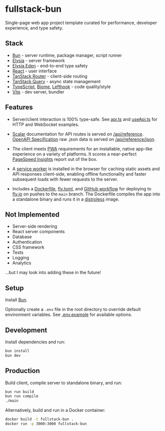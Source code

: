 # fullstack-bun

Single-page web app project template curated for performance, developer experience, and type safety.

## Stack

- [Bun](https://bun.sh) - server runtime, package manager, script runner
- [Elysia](https://elysiajs.com) - server framework
- [Elysia Eden](https://elysiajs.com/eden/overview.html) - end-to-end type safety
- [React](https://react.dev) - user interface
- [TanStack Router](https://tanstack.com/router) - client-side routing
- [TanStack Query](https://tanstack.com/query) - async state management
- [TypeScript](https://www.typescriptlang.org), [Biome](https://biomejs.dev), [Lefthook](https://lefthook.dev) - code quality/style
- [Vite](https://vite.dev) - dev server, bundler

## Features

- Server/client interaction is 100% type-safe. See [api.ts](https://github.com/cdleveille/fullstack-bun/blob/main/src/server/helpers/api.ts) and [useApi.ts](https://github.com/cdleveille/fullstack-bun/blob/main/src/client/hooks/useApi.ts) for HTTP and WebSocket examples.

- [Scalar](https://guides.scalar.com) documentation for API routes is served on [/api/reference](https://fullstack-bun.fly.dev/api/reference). [OpenAPI Specification](https://swagger.io/specification) raw .json data is served on [/api/reference/json](https://fullstack-bun.fly.dev/api/reference/json).

- The client meets [PWA](https://developer.mozilla.org/en-US/docs/Web/Progressive_web_apps) requirements for an installable, native app-like experience on a variety of platforms. It scores a near-perfect [PageSpeed Insights](https://pagespeed.web.dev) report out of the box.

- A [service worker](https://developer.mozilla.org/en-US/docs/Web/API/Service_Worker_API/Using_Service_Workers) is installed in the browser for caching static assets and API responses client-side, enabling offline functionality and faster subsequent loads with fewer requests to the server.

- Includes a [Dockerfile](https://github.com/cdleveille/fullstack-bun/blob/main/Dockerfile), [fly.toml](https://github.com/cdleveille/fullstack-bun/blob/main/fly.toml), and [GitHub workflow](https://github.com/cdleveille/fullstack-bun/blob/main/.github/workflows/deploy.yml) for deploying to [fly.io](https://fly.io) on pushes to the `main` branch. The Dockerfile compiles the app into a standalone binary and runs it in a [distroless](https://github.com/GoogleContainerTools/distroless) image.

## Not Implemented

- Server-side rendering
- React server components
- Database
- Authentication
- CSS framework
- Tests
- Logging
- Analytics

...but I may look into adding these in the future!

## Setup

Install [Bun](https://bun.sh).

Optionally create a `.env` file in the root directory to override default environment variables. See [.env.example](https://github.com/cdleveille/fullstack-bun/blob/main/.env.example) for available options.

## Development

Install dependencies and run:

```bash
bun install
bun dev
```

## Production

Build client, compile server to standalone binary, and run:

```bash
bun run build
bun run compile
./main
```

Alternatively, build and run in a Docker container:

```bash
docker build -t fullstack-bun .
docker run -p 3000:3000 fullstack-bun
```
